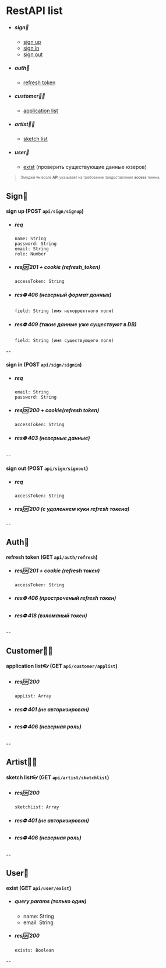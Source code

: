 # RestAPI list

 * ##### sign🔑
 
      - [sign up](#signup)
      - [sign in](#signin)
      - [sign out](#signout)

 * ##### auth🔬

      - [refresh token](#refresh)

 * ##### customer🧑‍💻

      - [application list](#customer_application_list)

 * ##### artist👩‍🎓

      - [sketch list](#artist_sketch_list)

 * ##### user👥

      - [exist](#exist) (проверить существующие данные юзеров)

> <sup><sub>Эмоджи 👓 возле **API** указывает на требование предоставления **access** токена.</sub></sup>

## Sign🔑

<a name="signup"></a>

#### sign up (POST `api/sign/signup`)

 * ##### req

       name: String
       password: String
       email: String
       role: Number
    
 * ##### res🆗 201 + cookie (refresh_token)

       accessToken: String

 * ##### res⛔️ 406 (неверный формат данных)

       field: String (имя некорректного поля)

 * ##### res⛔️ 409 (такие данные уже существуют в DB)

       field: String (имя существующего поля)

--

<a name="signin"></a>

#### sign in (POST `api/sign/signin`)

 * ##### req

       email: String
       password: String

 * ##### res🆗 200 + cookie(refresh token)

       accessToken: String

 * ##### res⛔️ 403 (неверные данные)

--

<a name="signout"></a>

#### sign out (POST `api/sign/signout`)

 * ##### req

       accessToken: String
 * ##### res🆗 200 (с удалением куки refresh токена)

--

## Auth🔬

<a name="refresh"></a>

#### refresh token (GET `api/auth/refresh`)

 * ##### res🆗 201 + cookie (refresh токен)

       accessToken: String

 * ##### res⛔️ 406 (простроченый refresh токен)

 * ##### res⛔️ 418 (взломаный токен)

--

## Customer🧑‍💻

<a name="customer_application_list"></a>

#### application list👓 (GET `api/customer/applist`)

 * ##### res🆗 200

       appList: Array

 * ##### res⛔️ 401 (не авторизирован)

 * ##### res⛔️ 406 (неверная роль)

--

## Artist👩‍🎓

<a name="artist_sketch_list"></a>

#### sketch list👓 (GET `api/artist/sketchlist`)

 * ##### res🆗 200

       sketchList: Array

 * ##### res⛔️ 401 (не авторизирован)

 * ##### res⛔️ 406 (неверная роль)

--

## User👥

<a name="exist"></a>

#### exist (GET `api/user/exist`)

 * ##### query params (только один)

    - name: String
    - email: String

 * ##### res🆗 200

       exists: Boolean

--
